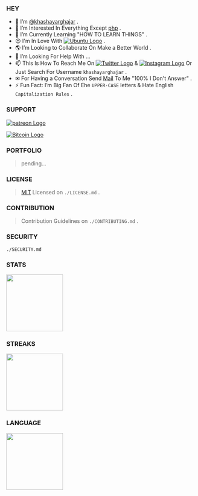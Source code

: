 ### HEY 

- 👋 I’m [@khashayarghajar](https://github.com/khashayarghajar) .
- 👀 I’m Interested In Everything Except [php](https://www.php.net) .
- 🌱 I’m Currently Learning "HOW TO LEARN THINGS" .
- 😍 I'm In Love With [![Ubuntu Logo](https://img.shields.io/badge/Ubuntu-E95420?style=flat-square&logo=ubuntu&logoColor=white)](https://ubuntu.com/) .
- 🌎 I’m Looking to Collaborate On Make a Better World .
- 🤝 I’m Looking For Help With ...
- 📫 This Is How To Reach Me On [![Twitter Logo](https://img.shields.io/badge/Twitter-1DA1F2?style=flat-square&logo=twitter&logoColor=white)](https://twitter.com/khashayarghajar) & [![Instagram Logo](https://img.shields.io/badge/Instagram-E4405F?style=flat-square&logo=instagram&logoColor=white)](https://www.instagram.com/khashayarghajar) Or Just Search For Username `khashayarghajar` .
- ✉ For Having a Conversation Send [Mail](mailto:khashayarghajar7@gmail.com) To Me "100% I Don't Answer" .
- ⚡ Fun Fact: I’m Big Fan Of Ehe `UPPER-CASE` letters & Hate English `Capitalization Rules` .


### SUPPORT
[![patreon Logo](https://img.shields.io/badge/Patreon-F96854?style=&logo=patreon&logoColor=white)](https://www.patreon.com/Khashayarghajar)

[![Bitcoin Logo](https://img.shields.io/badge/Bitcoin-000000?style=&logo=bitcoin&logoColor=whitee)](bc1qu2xnhz3h3fkuws7dnajmzpghd9k8f96lgtrcyt)


### PORTFOLIO

> pending...

### LICENSE

> [MIT](https://choosealicense.com/licenses/mit/) Licensed on `./LICENSE.md` .

### CONTRIBUTION
> Contribution Guidelines on `./CONTRIBUTING.md` .

### SECURITY
`./SECURITY.md`

### STATS 

<img height="150em" src="https://github-readme-stats.vercel.app/api?username=khashayarghajar&show_icons=true&hide_border=true&&count_private=true&include_all_commits=true"/>

### STREAKS

<img height="150em" src="https://github-readme-streak-stats.herokuapp.com/?user=khashayarghajar&hide_border=true" />

### LANGUAGE

<img height="150em" src="https://github-readme-stats.vercel.app/api/top-langs/?username=khashayarghajar&hide_border=true" />
<!-- 
```text
No Activity tracked this Week
``` -->



<!-- ### LANGUAGES

<img height="100em" src="https://github-readme-stats.vercel.app/api/top-langs/?username=khashayarghajar&layout=compact" /> -->


<!-- [![Top Langs](https://github-readme-stats.vercel.app/api/top-langs/?username=khashayarghajar&layout=compact)](https://github.com/anuraghazra/github-readme-stats) -->
<!---  > text
- this `./README.md` has all the definitions and descriptions .
--->


<!--- 
Just Search For Username "khashayarghajar" . 
--->

<!---
khashayarghajar/khashayarghajar is a ✨ special ✨ repository because its `README.md` (this file) appears on your GitHub profile.
You can click the Preview link to take a look at your changes.
--->
